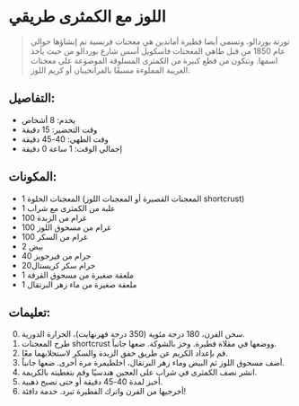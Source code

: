 # اللوز مع الكمثرى طريقي

 > تورتة بوردالو، وتسمى أيضا فطيرة أماندين هي معجنات فرنسية تم إنشاؤها حوالي عام 1850 من قبل طاهي المعجنات فاسكويل أسس شارع بوردالو من حيث يأخذ اسمها. وتتكون من قطع كبيرة من الكمثرى المسلوقة الموضوعة على معجنات الغريبة المملوءة مسبقًا بالفرانجيبان أو كريم اللوز.

## التفاصيل:
* يخدم: 8 أشخاص
* وقت التحضير: 15 دقيقة
* وقت الطهي: 40-45 دقيقة
* إجمالي الوقت: 1 ساعة 0 دقيقة

## المكونات:
* 1 المعجنات الحلوة (المعجنات القصيرة أو المعجنات اللوز shortcrust)
* 1 علبة من الكمثرى مع شراب
* 100 غرام من الزبدة
* 100 غرام من مسحوق اللوز
* 100 غرام من السكر
* 2 بيض
* 40 جرام من فيرجويز
* 20جرام سكر كريستال
* 1 ملعقة صغيرة من مسحوق القرفة
* 1 ملعقة صغيرة من ماء زهر البرتقال

## تعليمات:
0. سخن الفرن، 180 درجة مئوية (350 درجة فهرنهايت)، الحرارة الدورية.
1. طرح المعجنات shortcrust ووضعها في مقلاة فطيرة. وخز بالشوكة. ضعها جانباً.
2. قم بإعداد الكريم عن طريق خفق الزبدة والسكر لاستحلابهما معًا.
3. أضف مسحوق اللوز ثم البيض وماء زهر البرتقال، اخلطيمرة مرة أخرى. ضعها جانباً.
4. انشر نصف الكمثرى في شراب على العجين هندسيًا وقم بتغطيته بالكريمة.
5. أخبز لمدة 40-45 دقيقة أو حتى تصبح ذهبية.
6. أخرجيها من الفرن واترك الفطيرة تبرد. خدمة دافئة!
